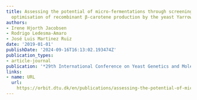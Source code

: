 ```yaml
---
title: Assessing the potential of micro-fermentations through screening and media
  optimisation of recombinant β-carotene production by the yeast Yarrowia lipolytica.
authors:
- Irene Hjorth Jacobsen
- Rodrigo Ledesma-Amaro
- José Luis Martinez Ruiz
date: '2019-01-01'
publishDate: '2024-09-16T16:13:02.193474Z'
publication_types:
- article-journal
publication: '*29th International Conference on Yeast Genetics and Molecular Biology*'
links:
- name: URL
  url: 
    https://orbit.dtu.dk/en/publications/assessing-the-potential-of-micro-fermentations-through-screening-
---
```

